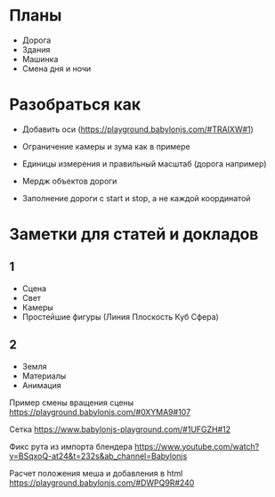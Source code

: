 # Планы
- Дорога
- Здания
- Машинка
- Смена дня и ночи



# Разобраться как
- Добавить оси (https://playground.babylonjs.com/#TRAIXW#1)
- Ограничение камеры и зума как в примере
- Единицы измерения и правильный масштаб (дорога например)
- Мердж объектов дороги

- Заполнение дороги с start и stop, а не каждой координатой

# Заметки для статей и докладов
## 1
- Сцена
- Свет
- Камеры
- Простейшие фигуры (Линия Плоскость Куб Сфера)

## 2
 - Земля
 - Материалы
 - Анимация

Пример смены вращения сцены
https://playground.babylonjs.com/#0XYMA9#107

Сетка
https://www.babylonjs-playground.com/#1UFGZH#12

Фикс рута из импорта блендера
https://www.youtube.com/watch?v=BSqxoQ-at24&t=232s&ab_channel=Babylonjs

Расчет положения меша и добавления в html
https://playground.babylonjs.com/#DWPQ9R#240

